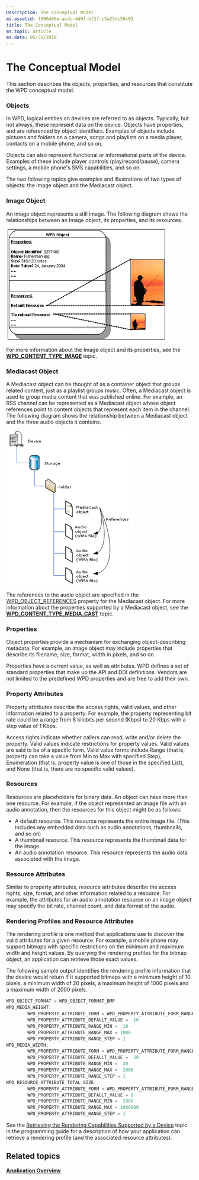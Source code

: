 ```yaml
---
Description: The Conceptual Model
ms.assetid: f906466e-acdc-4d0f-bf27-c5a25dc56c01
title: The Conceptual Model
ms.topic: article
ms.date: 05/31/2018
---
```


# The Conceptual Model

This section describes the objects, properties, and resources that constitute the WPD conceptual model.

### Objects

In WPD, logical entities on devices are referred to as objects. Typically, but not always, these represent data on the device. Objects have properties, and are referenced by object identifiers. Examples of objects include pictures and folders on a camera, songs and playlists on a media player, contacts on a mobile phone, and so on.

Objects can also represent functional or informational parts of the device. Examples of these include player controls (play/record/pause), camera settings, a mobile phone's SMS capabilities, and so on.

The two following topics give examples and illustrations of two types of objects: the Image object and the Mediacast object.

### Image Object

An image object represents a still image. The following diagram shows the relationships between an Image object, its properties, and its resources.

![diagram showing a wpd object and its relationship to its properties and resources](images/wpd-overview-figure2.gif)

For more information about the Image object and its properties, see the [**WPD\_CONTENT\_TYPE\_IMAGE**](wpd-content-type-image.md) topic.

### Mediacast Object

A Mediacast object can be thought of as a container object that groups related content, just as a playlist groups music. Often, a Mediacast object is used to group media content that was published online. For example, an RSS channel can be represented as a Mediacast object whose object references point to content objects that represent each item in the channel. The following diagram shows the relationship between a Mediacast object and the three audio objects it contains.

![diagram showing the hierarchical structure of a medicast object and three objects it contains](images/mediacast1.gif)

The references to the audio object are specified in the [WPD\_OBJECT\_REFERENCES](object-properties.md) property for the Mediacast object. For more information about the properties supported by a Mediacast object, see the [**WPD\_CONTENT\_TYPE\_MEDIA\_CAST**](wpd-content-type-media-cast.md) topic.

### Properties

Object properties provide a mechanism for exchanging object-describing metadata. For example, an image object may include properties that describe its filename, size, format, width in pixels, and so on.

Properties have a current value, as well as attributes. WPD defines a set of standard properties that make up the API and DDI definitions. Vendors are not limited to the predefined WPD properties and are free to add their own.

### Property Attributes

Property attributes describe the access rights, valid values, and other information related to a property. For example, the property representing bit rate could be a range from 8 kilobits per second (Kbps) to 20 Kbps with a step value of 1 Kbps.

Access rights indicate whether callers can read, write and/or delete the property. Valid values indicate restrictions for property values. Valid values are said to be of a specific form. Valid value forms include Range (that is, property can take a value from Min to Max with specified Step), Enumeration (that is, property value is one of those in the specified List), and None (that is, there are no specific valid values).

### Resources

Resources are placeholders for binary data. An object can have more than one resource. For example, if the object represented an image file with an audio annotation, then the resources for this object might be as follows:

-   A default resource. This resource represents the entire image file. (This includes any embedded data such as audio annotations, thumbnails, and so on)
-   A thumbnail resource. This resource represents the thumbnail data for the image.
-   An audio annotation resource. This resource represents the audio data associated with the image.

### Resource Attributes

Similar to property attributes, resource attributes describe the access rights, size, format, and other information related to a resource. For example, the attributes for an audio annotation resource on an image object may specify the bit rate, channel count, and data format of the audio.

### Rendering Profiles and Resource Attributes

The rendering profile is one method that applications use to discover the valid attributes for a given resource. For example, a mobile phone may support bitmaps with specific restrictions on the minimum and maximum width and height values. By querying the rendering profiles for the bitmap object, an application can retrieve those exact values.

The following sample output identifies the rendering profile information that the device would return if it supported bitmaps with a minimum height of 10 pixels, a minimum width of 20 pixels, a maximum height of 1000 pixels and a maximum width of 2000 pixels.


```C++
WPD_OBJECT_FORMAT = WPD_OBJECT_FORMAT_BMP
WPD_MEDIA_HEIGHT:
        WPD_PROPERTY_ATTRIBUTE_FORM = WPD_PROPERTY_ATTRIBUTE_FORM_RANGE
        WPD_PROPERTY_ATTRIBUTE_DEFAULT_VALUE =  10
        WPD_PROPERTY_ATTRIBUTE_RANGE_MIN =  10 
        WPD_PROPERTY_ATTRIBUTE_RANGE_MAX = 1000
        WPD_PROPERTY_ATTRIBUTE_RANGE_STEP = 1
WPD_MEDIA_WIDTH:
        WPD_PROPERTY_ATTRIBUTE_FORM = WPD_PROPERTY_ATTRIBUTE_FORM_RANGE
        WPD_PROPERTY_ATTRIBUTE_DEFAULT_VALUE =  20 
        WPD_PROPERTY_ATTRIBUTE_RANGE_MIN =  20 
        WPD_PROPERTY_ATTRIBUTE_RANGE_MAX =  2000
        WPD_PROPERTY_ATTRIBUTE_RANGE_STEP = 1
WPD_RESOURCE_ATTRIBUTE_TOTAL_SIZE:
        WPD_PROPERTY_ATTRIBUTE_FORM = WPD_PROPERTY_ATTRIBUTE_FORM_RANGE
        WPD_PROPERTY_ATTRIBUTE_DEFAULT_VALUE = 0
        WPD_PROPERTY_ATTRIBUTE_RANGE_MIN =  2000 
        WPD_PROPERTY_ATTRIBUTE_RANGE_MAX = 1000000
        WPD_PROPERTY_ATTRIBUTE_RANGE_STEP = 1
```



See the [Retrieving the Rendering Capabilities Supported by a Device](retrieving-the-rendering-capabilities-supported-by-a-device.md) topic in the programming guide for a description of how your application can retrieve a rendering profile (and the associated resource attributes).

## Related topics

<dl> <dt>

[**Application Overview**](application-overview.md)
</dt> </dl>

 

 



